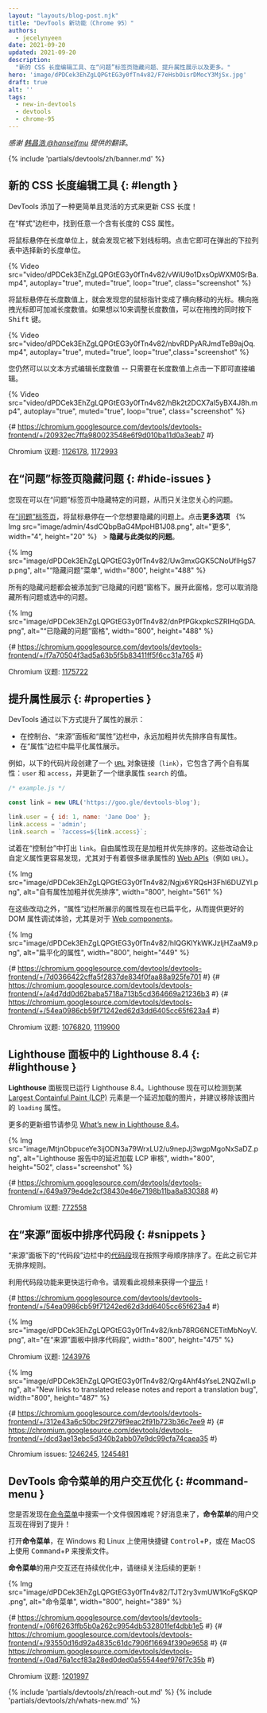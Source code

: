 ```yaml
---
layout: "layouts/blog-post.njk"
title: "DevTools 新功能（Chrome 95）"
authors:
  - jecelynyeen
date: 2021-09-20
updated: 2021-09-20
description:
  "新的 CSS 长度编辑工具、在“问题”标签页隐藏问题、提升属性展示以及更多。"
hero: 'image/dPDCek3EhZgLQPGtEG3y0fTn4v82/F7eHsbOisrDMocY3MjSx.jpg'
draft: true
alt: ''
tags:
  - new-in-devtools
  - devtools
  - chrome-95
---
```


<!-- start: translation instructions -->
<!-- Remove the "draft: true" tag above when submitting PR -->
<!-- Provide translations under each of the English commented original content -->
<!-- Remember to translate the "description" tag above -->
<!-- Remember to translate all the <img> alt text -->
<!-- end: translation instructions -->

*感谢 [韩昌浩 @hanselfmu](https://github.com/hanselfmu) 提供的翻译*。

{% include 'partials/devtools/zh/banner.md' %}


<!-- ## New CSS length authoring tools {: #length } -->
## 新的 CSS 长度编辑工具 {: #length }

<!-- DevTools added an easier yet flexible way to update lengths in CSS! -->
DevTools 添加了一种更简单且灵活的方式来更新 CSS 长度！ 

<!-- In the **Styles** pane, look for any CSS property with length (e.g. `height`, `padding`). -->
在“样式”边栏中，找到任意一个含有长度的 CSS 属性。

<!-- Hover over the unit type, and notice the unit type is underlined. Click on it to select a unit type from the dropdown. -->
将鼠标悬停在长度单位上，就会发现它被下划线标明。点击它即可在弹出的下拉列表中选择新的长度单位。

{% Video src="video/dPDCek3EhZgLQPGtEG3y0fTn4v82/vWiU9o1DxsOpWXM0SrBa.mp4", autoplay="true", muted="true", loop="true", class="screenshot" %}

<!-- Hover over the unit value, and your mouse pointer is changed to horizontal cursor. Drag horizontally to increase or decrease the value. To adjust the value by 10, hold the <kbd>Shift</kbd> key when dragging. -->
将鼠标悬停在长度数值上，就会发现您的鼠标指针变成了横向移动的光标。横向拖拽光标即可加减长度数值。如果想以10来调整长度数值，可以在拖拽的同时按下 <kbd>Shift</kbd> 键。

{% Video src="video/dPDCek3EhZgLQPGtEG3y0fTn4v82/nbvRDPyARJmdTeB9ajOq.mp4", autoplay="true", muted="true", loop="true",class="screenshot" %}

<!-- You can still edit the unit value as text — just click on the value and start editing. -->
您仍然可以以文本方式编辑长度数值 -- 只需要在长度数值上点击一下即可直接编辑。

{% Video src="video/dPDCek3EhZgLQPGtEG3y0fTn4v82/hBk2t2DCX7aI5yBX4J8h.mp4", autoplay="true", muted="true", loop="true", class="screenshot" %}

{# https://chromium.googlesource.com/devtools/devtools-frontend/+/20932ec7ffa980023548e6f9d010ba11d0a3eab7 #}

Chromium 议题: [1126178](https://crbug.com/1126178), [1172993](https://crbug.com/1172993)


<!-- ## Hide issues in the Issues tab {: #hide-issues } -->
## 在“问题”标签页隐藏问题 {: #hide-issues }

<!-- You can now hide specific issues in the Issues tab to focus only on those issues that matter to you. -->
您现在可以在“问题”标签页中隐藏特定的问题，从而只关注您关心的问题。

<!-- In the [Issues tab](/docs/devtools/issues/), hover over on an issue you would like to hide. Click on **More options**  &nbsp; {% Img src="image/admin/4sdCQbpBaG4MpoHB1J08.png", alt="More", width="4", height="20" %} &nbsp; > **Hide issues like this**. -->
在[“问题”标签页](/docs/devtools/issues/)，将鼠标悬停在一个您想要隐藏的问题上。点击**更多选项** &nbsp; {% Img src="image/admin/4sdCQbpBaG4MpoHB1J08.png", alt="更多", width="4", height="20" %} &nbsp; > **隐藏与此类似的问题**。

{% Img src="image/dPDCek3EhZgLQPGtEG3y0fTn4v82/Uw3mxGGK5CNoUflHgS7p.png", alt="“隐藏问题”菜单", width="800", height="488" %}

<!-- All hidden issues will be added under the **Hidden issues** pane. Expand the pane. You can unhide all hidden issues or a selected one.  -->
所有的隐藏问题都会被添加到“已隐藏的问题”窗格下。展开此窗格，您可以取消隐藏所有问题或选中的问题。

{% Img src="image/dPDCek3EhZgLQPGtEG3y0fTn4v82/dnPfPGkxpkcSZRIHqGDA.png", alt="“已隐藏的问题”窗格", width="800", height="488" %}

{# https://chromium.googlesource.com/devtools/devtools-frontend/+/f7a70504f3ad5a63b5f5b83411ff5f6cc31a765 #}

Chromium 议题: [1175722](https://crbug.com/1175722)


<!-- ## Improved the display of properties {: #properties } -->
## 提升属性展示 {: #properties }

<!-- DevTools improve the display of properties by: -->
DevTools 通过以下方式提升了属性的展示：

<!-- - Always bold and sort own properties first in the **Console**, **Sources** panel and **Properties** pane. 
- Flatten the properties display in the **Properties** pane. -->
- 在控制台、“来源”面板和“属性”边栏中，永远加粗并优先排序自有属性。
- 在“属性”边栏中扁平化属性展示。

<!-- For example, the snippet below creates an [`URL`](https://developer.mozilla.org/docs/Web/API/URL) object `link` with 2 own properties: `user` and `access`, and updates the value of an inherited property `search`. -->
例如，以下的代码片段创建了一个 [`URL`](https://developer.mozilla.org/docs/Web/API/URL) 对象链接（`link`），它包含了两个自有属性：`user` 和 `access`，并更新了一个继承属性 `search` 的值。

```js
/* example.js */

const link = new URL('https://goo.gle/devtools-blog');

link.user = { id: 1, name: 'Jane Doe' };
link.access = 'admin';
link.search = `?access=${link.access}`;
```

<!-- Try logging `link` in the **Console**. Own properties are now bold and sorted first. These changes make it easier to spot custom properties, especially for [Web APIs](https://developer.mozilla.org/en-US/docs/Web/API) (e.g. `URL`) with many inherited properties. -->
试着在“控制台”中打出 `link`。自由属性现在是加粗并优先排序的。这些改动会让自定义属性更容易发现，尤其对于有着很多继承属性的 [Web APIs](https://developer.mozilla.org/en-US/docs/Web/API)（例如 `URL`）。

{% Img src="image/dPDCek3EhZgLQPGtEG3y0fTn4v82/Ngjx6YRQsH3Fhl6DUZYl.png", alt="自有属性加粗并优先排序", width="800", height="561" %}

<!-- Apart from these changes, the properties in the  **Properties** pane are also flattened now for better DOM properties debugging experience, especially for [Web components](https://www.webcomponents.org/introduction).  -->
在这些改动之外，“属性”边栏所展示的属性现在也已扁平化，从而提供更好的 DOM 属性调试体验，尤其是对于 [Web components](https://www.webcomponents.org/introduction)。

{% Img src="image/dPDCek3EhZgLQPGtEG3y0fTn4v82/hIQGKlYkWKJzljHZaaM9.png", alt="扁平化的属性", width="800", height="449" %}

{# https://chromium.googlesource.com/devtools/devtools-frontend/+/7d0366422cffa5f2837de834f0faa88a925fe701 #}
{# https://chromium.googlesource.com/devtools/devtools-frontend/+/a4d7dd0d62baba5718a713b5cd364669a21236b3 #}
{# https://chromium.googlesource.com/devtools/devtools-frontend/+/54ea0986cb59f71242ed62d3dd6405cc65f623a4 #}

Chromium 议题: [1076820](https://crbug.com/1076820), [1119900](https://crbug.com/1119900)


<!-- ## Lighthouse 8.4 in the Lighthouse panel {: #lighthouse } -->
## Lighthouse 面板中的 Lighthouse 8.4 {: #lighthouse }

<!-- The **Lighthouse** panel is now running Lighthouse 8.4. Lighthouse will now detect if the [Largest Containful Paint (LCP)](https://web.dev/lcp) element was a lazy-loaded image and recommend removing the `loading` attribute from it. -->
**Lighthouse** 面板现已运行 Lighthouse 8.4。Lighthouse 现在可以检测到某 [Largest Containful Paint (LCP)](https://web.dev/lcp) 元素是一个延迟加载的图片，并建议移除该图片的 `loading` 属性。

<!-- Check out the [What’s new in Lighthouse 8.4](/blog/lighthouse-8-4/) for more details on the updates. -->
更多的更新细节请参见 [What’s new in Lighthouse 8.4](/blog/lighthouse-8-4/)。

{% Img src="image/MtjnObpuceYe3ijODN3a79WrxLU2/u9nepJj3wgpMgoNxSaDZ.png", alt="Lighthouse 报告中的延迟加载 LCP 审核", width="800", height="502", class="screenshot" %}

{# https://chromium.googlesource.com/devtools/devtools-frontend/+/649a979e4de2cf38430e46e7198b11ba8a830388 #}

Chromium 议题: [772558](https://crbug.com/772558)


<!-- ## Sort snippets in the Sources panel {: #snippets } -->
## 在“来源”面板中排序代码段 {: #snippets }

<!-- The [snippets](/docs/devtools/javascript/snippets/) in the **Snippets** pane under the **Sources** panel are now sorted alphabetically. Previously, it’s not sorted. -->
“来源”面板下的“代码段”边栏中的[代码段](/docs/devtools/javascript/snippets/)现在按照字母顺序排序了。在此之前它并无排序规则。

<!-- Utilize the snippets feature to run commands quicker. Watch this video for a [tip](https://youtu.be/NOal2gTzftI?t=176)! -->
利用代码段功能来更快运行命令。请观看此视频来获得一个[提示](https://youtu.be/NOal2gTzftI?t=176)！

{# https://chromium.googlesource.com/devtools/devtools-frontend/+/54ea0986cb59f71242ed62d3dd6405cc65f623a4 #}

{% Img src="image/dPDCek3EhZgLQPGtEG3y0fTn4v82/knb78RG6NCETitMbNoyV.png", alt="在“来源”面板中排序代码段", width="800", height="475" %}

Chromium 议题: [1243976](https://crbug.com/1243976)


<!-- ## New links to translated release notes and report a translation bug {: #localized } -->

<!-- You can now click to read the DevTools release notes in 6 other languages - [Russian](/ru/blog/new-in-devtools-95), [Chinese](/zh/blog/new-in-devtools-95), [Spanish](/es/blog/new-in-devtools-95), [Japanese](/ja/blog/new-in-devtools-95), [Portuguese](/pt/blog/new-in-devtools-95) and [Korean](/ko/blog/new-in-devtools-95)  via the What’s new tab.  -->

<!-- Since Chrome 94, you can [set your preferred language](/blog/new-in-devtools-94/#localized) in DevTools. If you found any issues with the translations, help us improve it by [reporting a translation issue](https://goo.gle/devtools-translate) via **More options** > **Help** > **Report a translation bug**.  -->

{% Img src="image/dPDCek3EhZgLQPGtEG3y0fTn4v82/Qrg4Ahf4sYseL2NQZwIl.png", alt="New links to translated release notes and report a translation bug", width="800", height="487" %}

{# https://chromium.googlesource.com/devtools/devtools-frontend/+/312e43a6c50bc29f279f9eac2f91b723b36c7ee9 #}
{# https://chromium.googlesource.com/devtools/devtools-frontend/+/dcd3ae13ebc5d340b2abb07e9dc99cfa74caea35 #}

Chromium issues: [1246245](https://crbug.com/1246245), [1245481](https://crbug.com/1245481) 


<!-- ## Improved UI for DevTools command menu {: #command-menu } -->
## DevTools 命令菜单的用户交互优化 {: #command-menu }

<!-- Did you find it hard to search for a file in the [Command Menu](/docs/devtools/command-menu/#open)? Good news for you, the **Command Menu** user interface is now enhanced!  -->
您是否发现在[命令菜单](/docs/devtools/command-menu/#open)中搜索一个文件很困难呢？好消息来了，**命令菜单**的用户交互现在得到了提升！

<!-- Open the **Command Menu** to search for a file with keyboard shortcut <kbd>Control</kbd>+<kbd>P</kbd> in Windows and Linux, or <kbd>Command</kbd>+<kbd>P</kbd> in MacOS. -->
打开**命令菜单**，在 Windows 和 Linux 上使用快捷键 <kbd>Control</kbd>+<kbd>P</kbd>，或在 MacOS 上使用 <kbd>Command</kbd>+<kbd>P</kbd> 来搜索文件。

<!-- The UI improvements of the **Command Menu** is still ongoing, stay tuned for more updates! -->
**命令菜单**的用户交互还在持续优化中，请继续关注后续的更新！

{% Img src="image/dPDCek3EhZgLQPGtEG3y0fTn4v82/TJT2ry3vmUW1KoFgSKQP.png", alt="命令菜单", width="800", height="389" %}

{# https://chromium.googlesource.com/devtools/devtools-frontend/+/06f6263ffb5b0a262c9954db532801fef4dbb1e5 #}
{# https://chromium.googlesource.com/devtools/devtools-frontend/+/93550d16d92a4835c61dc7906f16694f390e9658 #}
{# https://chromium.googlesource.com/devtools/devtools-frontend/+/0ad76a1ccf83a28ed0ded0a55544eef976f7c35b #}

Chromium 议题: [1201997](https://crbug.com/1201997)

{% include 'partials/devtools/zh/reach-out.md' %}
{% include 'partials/devtools/zh/whats-new.md' %}
